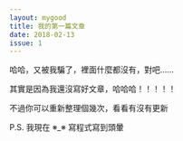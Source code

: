 ```yaml
---
layout: mygood
title: 我的第一篇文章
date: 2018-02-13
issue: 1
---
```

哈哈，又被我騙了，裡面什麼都沒有，對吧……

其實是因為我還沒寫好文章，哈哈哈！！！！！

不過你可以重新整理個幾次，看看有沒有更新

<div id="update" style="display:none;">有啦，就只是背景換了而已</div>

P.S. 我現在 ※\_※ 寫程式寫到頭暈

<script>
if (window.sessionStorage) {
  if (sessionStorage['blogAtY2018M2_refreshed'] == document.referrer) update.style.display = 'block';
  else sessionStorage['blogAtY2018M2_refreshed'] = document.referrer;
}
</script>
